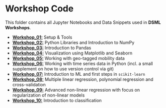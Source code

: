 # Workshop Code

This folder contains all Jupyter Notebooks and Data Snippets used in **DSML Workshops**.
- [**Workshop_01:**](https://github.com/IS3UniCologne/DSML_2020/tree/master/03_Workshops/DSML_WS_01_Setup%26Tools) Setup & Tools
- [**Workshop_02:**](https://github.com/IS3UniCologne/DSML_2020/tree/master/03_Workshops/DSML_WS_02_Libraries%26Numpy) Python Libraries and Introduction to NumPy
- [**Workshop_03:**](https://github.com/IS3UniCologne/DSML_2020/tree/master/03_Workshops/DSML_WS_03_Pandas) Introduction to Pandas
- [**Workshop_04:**](https://github.com/IS3UniCologne/DSML_2020/tree/master/03_Workshops/DSML_WS_04_Visualization) Visualization using Matplotlib and Seaborn
- [**Workshop_05:**](https://github.com/IS3UniCologne/DSML_2020/tree/master/03_Workshops/DSML_WS_05_MobilityDataLab) Working with geo-tagged mobility data
- [**Workshop_06:**](https://github.com/IS3UniCologne/DSML_2020/tree/master/03_Workshops/DSML_WS_06_TimeSeries) Working with time series data in Python (incl. a small supplement on how to use version control via git)
- [**Workshop_07:**](https://github.com/IS3UniCologne/DSML_2020/tree/master/03_Workshops/DSML_WS_07_MLIntro) Introduction to ML and first steps in `scikit-learn`
- [**Workshop_08:**](https://github.com/IS3UniCologne/DSML_2020/tree/master/03_Workshops/DSML_WS_08_PolyRegression) Multiple linear regression, polynomial regression and cross-validation
- [**Workshop_09:**](https://github.com/IS3UniCologne/DSML_2020/tree/master/03_Workshops/DSML_WS_09_AdvancedRegression) Advanced non-linear regression with focus on regularization of non-linear models
- [**Workshop_10:**](https://github.com/IS3UniCologne/DSML_2020/tree/master/03_Workshops/DSML_WS_10_Classification) Introduction to classification
